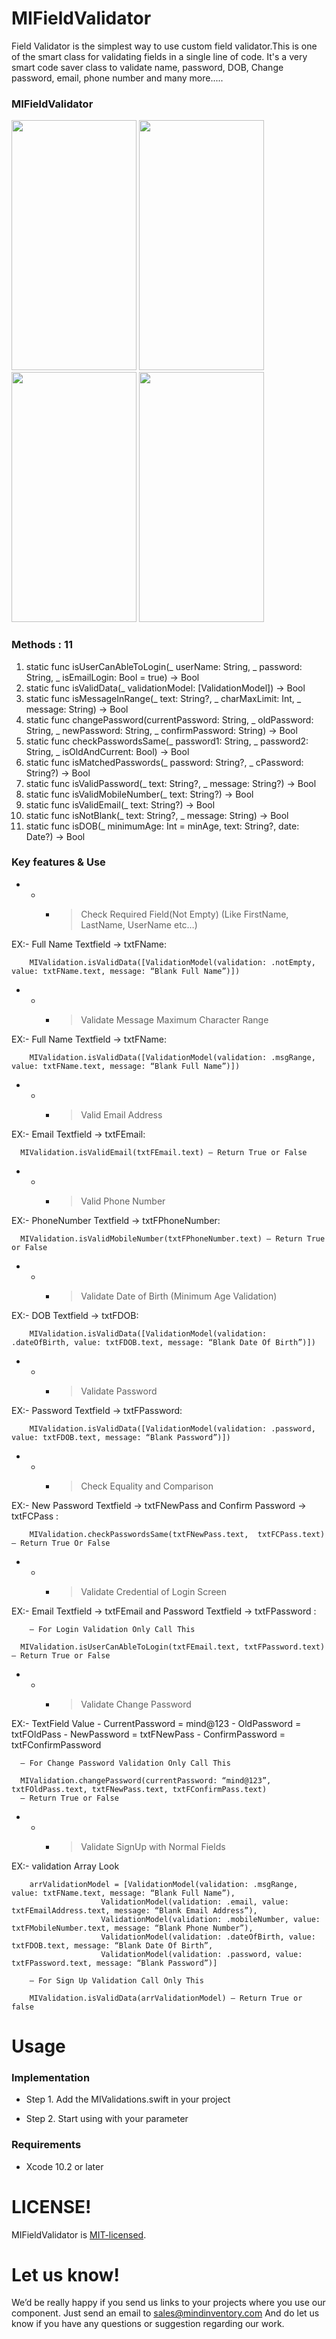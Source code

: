 # MIFieldValidator
Field Validator is the simplest way to use custom field validator.This is one of the smart class for validating fields in a single line of code.  It's a very smart code saver class to validate name, password, DOB, Change password, email, phone number and many more.....
 
### MIFieldValidator
<img src = "https://user-images.githubusercontent.com/87411101/125917356-32c95bce-6798-4a79-8ba0-42d037b4028f.gif" width="200" height="400"> <img src = "https://user-images.githubusercontent.com/87411101/125918400-1bde0d2a-ff2d-4f28-a250-d8117b7f7e50.gif" width="200" height="400"> <img src = "https://user-images.githubusercontent.com/87411101/125918855-51d1ffd7-015f-4de2-be4e-60f8b43cc390.gif" width="200" height="400"> <img src = "https://user-images.githubusercontent.com/87411101/125918877-4249c344-4ac4-4b85-b843-50fc6c57fcbc.gif" width="200" height="400">





### Methods : 11

1) static func isUserCanAbleToLogin(_ userName: String, _ password: String, _ isEmailLogin: Bool = true) -> Bool
2) static func isValidData(_ validationModel: [ValidationModel]) -> Bool
3) static func isMessageInRange(_ text: String?, _ charMaxLimit: Int, _ message: String) -> Bool
4) static func changePassword(currentPassword: String, _ oldPassword: String, _ newPassword: String, _ confirmPassword: String) -> Bool
5) static func checkPasswordsSame(_ password1: String, _ password2: String, _ isOldAndCurrent: Bool) -> Bool
6) static func isMatchedPasswords(_ password: String?, _ cPassword: String?) -> Bool
7) static func isValidPassword(_ text: String?, _ message: String?) -> Bool
8) static func isValidMobileNumber(_ text: String?) -> Bool
9) static func isValidEmail(_ text: String?) -> Bool
10) static func isNotBlank(_ text: String?, _ message: String) -> Bool
11) static func isDOB(_ minimumAge: Int = minAge, text: String?, date: Date?) -> Bool

### Key features & Use

- - - > Check Required Field(Not Empty) (Like FirstName, LastName, UserName etc…)

EX:- Full Name Textfield -> txtFName: 

		MIValidation.isValidData([ValidationModel(validation: .notEmpty, value: txtFName.text, message: “Blank Full Name”)])

- - - > Validate Message Maximum Character Range

EX:- Full Name Textfield -> txtFName: 

		MIValidation.isValidData([ValidationModel(validation: .msgRange, value: txtFName.text, message: “Blank Full Name”)])

- - - > Valid Email Address

EX:- Email Textfield -> txtFEmail: 

	  MIValidation.isValidEmail(txtFEmail.text) — Return True or False

- - - > Valid Phone Number
		
EX:- PhoneNumber Textfield -> txtFPhoneNumber: 

	  MIValidation.isValidMobileNumber(txtFPhoneNumber.text) — Return True or False

- - - > Validate Date of Birth (Minimum Age Validation)

EX:- DOB Textfield -> txtFDOB: 

		MIValidation.isValidData([ValidationModel(validation: .dateOfBirth, value: txtFDOB.text, message: “Blank Date Of Birth”)])

- - - > Validate Password

EX:- Password Textfield -> txtFPassword: 

		MIValidation.isValidData([ValidationModel(validation: .password, value: txtFDOB.text, message: “Blank Password”)])

- - - > Check Equality and Comparison

EX:- New Password Textfield -> txtFNewPass and Confirm Password -> txtFCPass : 

		MIValidation.checkPasswordsSame(txtFNewPass.text,  txtFCPass.text) — Return True Or False 

- - - > Validate Credential  of Login Screen 

EX:- Email Textfield  -> txtFEmail and Password Textfield -> txtFPassword : 

		— For Login Validation Only Call This

	  MIValidation.isUserCanAbleToLogin(txtFEmail.text, txtFPassword.text) — Return True or False

- - - > Validate Change Password

EX:-  TextField Value
		- CurrentPassword = mind@123
		- OldPassword = txtFOldPass
		- NewPassword = txtFNewPass
		- ConfirmPassword = txtFConfirmPassword
	
	  — For Change Password Validation Only Call This

	  MIValidation.changePassword(currentPassword: “mind@123”, txtFOldPass.text, txtFNewPass.text, txtFConfirmPass.text)  		
	  — Return True or False

- - - > Validate SignUp with Normal Fields

EX:-  validation Array Look 

		arrValidationModel = [ValidationModel(validation: .msgRange, value: txtFName.text, message: “Blank Full Name”),
 						ValidationModel(validation: .email, value: txtFEmailAddress.text, message: “Blank Email Address”),
 						ValidationModel(validation: .mobileNumber, value: txtFMobileNumber.text, message: “Blank Phone Number”), 
 						ValidationModel(validation: .dateOfBirth, value: txtFDOB.text, message: “Blank Date Of Birth”, 
						ValidationModel(validation: .password, value: txtFPassword.text, message: “Blank Password”)]

		— For Sign Up Validation Call Only This

		MIValidation.isValidData(arrValidationModel) — Return True or false

# Usage

### Implementation

* Step 1. Add the MIValidations.swift in your project
 
* Step 2. Start using with your parameter

### Requirements
 
* Xcode 10.2 or later
 
# LICENSE!

MIFieldValidator is [MIT-licensed](/LICENSE).

# Let us know!
We’d be really happy if you send us links to your projects where you use our component. Just send an email to sales@mindinventory.com And do let us know if you have any questions or suggestion regarding our work.
